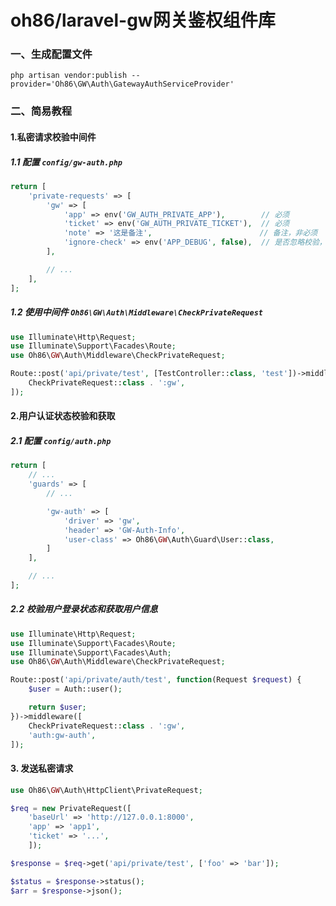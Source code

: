 # oh86/laravel-gw网关鉴权组件库

### 一、生成配置文件
```shell
php artisan vendor:publish --provider='Oh86\GW\Auth\GatewayAuthServiceProvider'
```

### 二、简易教程

#### 1.私密请求校验中间件

##### 1.1 配置 `config/gw-auth.php`
```php
return [
    'private-requests' => [
        'gw' => [
            'app' => env('GW_AUTH_PRIVATE_APP'),        // 必须
            'ticket' => env('GW_AUTH_PRIVATE_TICKET'),  // 必须
            'note' => '这是备注',                        // 备注，非必须
            'ignore-check' => env('APP_DEBUG', false),  // 是否忽略校验，非必须
        ],

        // ...
    ],
];
```

##### 1.2 使用中间件 `Oh86\GW\Auth\Middleware\CheckPrivateRequest`
```php
use Illuminate\Http\Request;
use Illuminate\Support\Facades\Route;
use Oh86\GW\Auth\Middleware\CheckPrivateRequest;

Route::post('api/private/test', [TestController::class, 'test'])->middleware([
    CheckPrivateRequest::class . ':gw',
]);
```

#### 2.用户认证状态校验和获取

##### 2.1 配置 `config/auth.php`
```php
return [
    // ...
    'guards' => [
        // ...

        'gw-auth' => [
            'driver' => 'gw',
            'header' => 'GW-Auth-Info',
            'user-class' => Oh86\GW\Auth\Guard\User::class,
        ]
    ],

    // ...
];
```

##### 2.2 校验用户登录状态和获取用户信息
```php
use Illuminate\Http\Request;
use Illuminate\Support\Facades\Route;
use Illuminate\Support\Facades\Auth;
use Oh86\GW\Auth\Middleware\CheckPrivateRequest;

Route::post('api/private/auth/test', function(Request $request) {
    $user = Auth::user();

    return $user;
})->middleware([
    CheckPrivateRequest::class . ':gw',
    'auth:gw-auth',
]);
```

#### 3. 发送私密请求
```php
use Oh86\GW\Auth\HttpClient\PrivateRequest;

$req = new PrivateRequest([
    'baseUrl' => 'http://127.0.0.1:8000', 
    'app' => 'app1', 
    'ticket' => '...',
    ]);

$response = $req->get('api/private/test', ['foo' => 'bar']);

$status = $response->status();
$arr = $response->json();
```